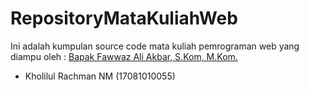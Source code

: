 # RepositoryMataKuliahWeb
Ini adalah kumpulan source code mata kuliah pemrograman web yang diampu oleh : <a href="https://github.com/fwwzali">Bapak Fawwaz Ali Akbar, S.Kom, M.Kom. </a>

- Kholilul Rachman NM (17081010055)
